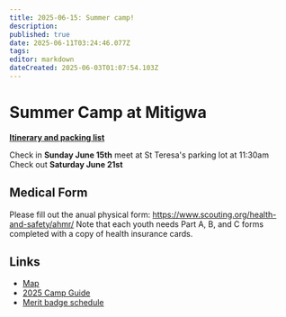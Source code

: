 ```yaml
---
title: 2025-06-15: Summer camp!
description: 
published: true
date: 2025-06-11T03:24:46.077Z
tags: 
editor: markdown
dateCreated: 2025-06-03T01:07:54.103Z
---
```


# Summer Camp at Mitigwa
**[Itinerary and packing list](/camp_mitigwa_2025_itinerary_and_packing_list.pdf)**

Check in **Sunday June 15th** meet at St Teresa's parking lot at 11:30am
Check out **Saturday June 21st**

## Medical Form

Please fill out the anual physical form: https://www.scouting.org/health-and-safety/ahmr/
Note that each youth needs Part A, B, and C forms completed with a copy of health insurance cards.

## Links

- [Map](https://maps.app.goo.gl/WQNQcR1QHdpVzG8j8)
- [2025 Camp Guide](https://campiowa.org/wp-content/uploads/2025/03/2025-Mitigwa-Program-Guide.pdf)
- [Merit badge schedule](/scout_summary_2025_06_03.pdf)
